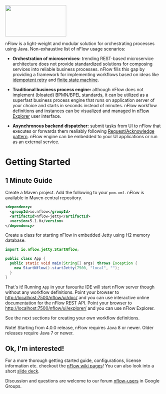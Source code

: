 <img src="https://github.com/NitorCreations/nflow/blob/master/nflow-documentation/nflow-logo-no-borders.png" height="100" width="195" />

nFlow is a light-weight and modular solution for orchestrating processes using Java. Non-exhaustive list of nFlow usage scenarios:

* **Orchestration of microservices:** trending REST-based microservice architecture does not provide standardized solutions for composing services into reliable business processes. nFlow fills this gap by providing a framework for implementing workflows based on ideas like [idempotent retry](http://www.servicedesignpatterns.com/WebServiceInfrastructures/IdempotentRetry) and [finite state machine](http://en.wikipedia.org/wiki/Finite-state_machine).

* **Traditional business process engine:** although nFlow does not implement (bloated) BPMN/BPEL standards, it can be utilized as a superfast business process engine that runs on application server of your choice and starts in seconds instead of minutes. nFlow workflow definitions and instances can be visualized and managed in [nFlow Explorer](https://github.com/NitorCreations/nflow/tree/master/nflow-explorer) user interface.

* **Asynchronous backend dispatcher:** submit tasks from UI to nFlow that executes or forwards them realiably following [Request/Acknowledge pattern](http://servicedesignpatterns.com/ClientServiceInteractions/RequestAcknowledge). nFlow engine can be embedded to your UI applications or run as an external service.

# <a name="getting-started"></a>Getting Started

## <a name="one-minute-guide"></a>1 Minute Guide

Create a Maven project. Add the following to your  `pom.xml`. nFlow is available in Maven central repository. 

```xml
<dependency>
  <groupId>io.nflow</groupId>
  <artifactId>nflow-jetty</artifactId>
  <version>5.1.0</version>
</dependency>
```
Create a class for starting nFlow in embedded Jetty using H2 memory database.

```java
import io.nflow.jetty.StartNflow;

public class App {
  public static void main(String[] args) throws Exception {
    new StartNflow().startJetty(7500, "local", "");
  }
}
```
That's it! Running `App` in your favourite IDE will start nFlow server though without any workflow definitions. 
Point your browser to [http://localhost:7500/nflow/ui/doc/](http://localhost:7500/nflow/ui/doc/) and you can use interactive online documentation for the nFlow REST API.
Point your browser to [http://localhost:7500/nflow/ui/explorer/](http://localhost:7500/nflow/ui/explorer/) and you can use nFlow Explorer.

See the next sections for creating your own workflow definitions.

Note! Starting from 4.0.0 release, nFlow requires Java 8 or newer. Older releases require Java 7 or newer.

## <a name="components"></a>Ok, I'm interested!

For a more thorough getting started guide, configurations, license information etc. checkout the [nFlow wiki pages](https://github.com/NitorCreations/nflow/wiki)! You can also look into a short [slide deck](https://github.com/NitorCreations/nflow/raw/master/nflow-documentation/presentations/nflow_presentation.pdf).

Discussion and questions are welcome to our forum [nflow-users](https://groups.google.com/forum/#!forum/nflow-users) in Google Groups.

